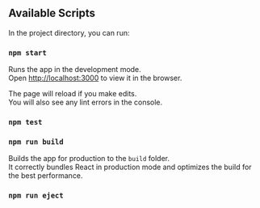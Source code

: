 
## Available Scripts

In the project directory, you can run:

### `npm start`

Runs the app in the development mode.\
Open [http://localhost:3000](http://localhost:3000) to view it in the browser.

The page will reload if you make edits.\
You will also see any lint errors in the console.

### `npm test`

### `npm run build`

Builds the app for production to the `build` folder.\
It correctly bundles React in production mode and optimizes the build for the best performance.



### `npm run eject`

